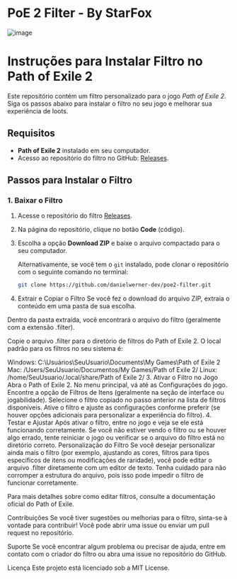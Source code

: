 # PoE 2 Filter - By StarFox

![image](https://github.com/user-attachments/assets/d3ac164c-b3ac-4458-abe8-4e7f72d4e391)

# Instruções para Instalar Filtro no Path of Exile 2

Este repositório contém um filtro personalizado para o jogo *Path of Exile 2*. Siga os passos abaixo para instalar o filtro no seu jogo e melhorar sua experiência de loots.

## Requisitos

- **Path of Exile 2** instalado em seu computador.
- Acesso ao repositório do filtro no GitHub: [Releases](https://github.com/danielwerner-dev/poe2-filter/releases).

## Passos para Instalar o Filtro

### 1. Baixar o Filtro

1. Acesse o repositório do filtro [Releases](https://github.com/danielwerner-dev/poe2-filter/releases).
2. Na página do repositório, clique no botão **Code** (código).
3. Escolha a opção **Download ZIP** e baixe o arquivo compactado para o seu computador.
   
   Alternativamente, se você tem o `git` instalado, pode clonar o repositório com o seguinte comando no terminal:

   ```bash
   git clone https://github.com/danielwerner-dev/poe2-filter.git

2. Extrair e Copiar o Filtro
Se você fez o download do arquivo ZIP, extraia o conteúdo em uma pasta de sua escolha.

Dentro da pasta extraída, você encontrará o arquivo do filtro (geralmente com a extensão .filter).

Copie o arquivo .filter para o diretório de filtros do Path of Exile 2. O local padrão para os filtros no seu sistema é:

Windows: C:\Usuários\SeuUsuario\Documents\My Games\Path of Exile 2\
Mac: /Users/SeuUsuario/Documentos/My Games/Path of Exile 2/
Linux: /home/SeuUsuario/.local/share/Path of Exile 2/
3. Ativar o Filtro no Jogo
Abra o Path of Exile 2.
No menu principal, vá até as Configurações do jogo.
Encontre a opção de Filtros de Itens (geralmente na seção de interface ou jogabilidade).
Selecione o filtro copiado no passo anterior na lista de filtros disponíveis.
Ative o filtro e ajuste as configurações conforme preferir (se houver opções adicionais para personalizar a experiência do filtro).
4. Testar e Ajustar
Após ativar o filtro, entre no jogo e veja se ele está funcionando corretamente.
Se você não estiver vendo o filtro ou se houver algo errado, tente reiniciar o jogo ou verificar se o arquivo do filtro está no diretório correto.
Personalização do Filtro
Se você desejar personalizar ainda mais o filtro (por exemplo, ajustando as cores, filtros para tipos específicos de itens ou modificações de raridade), você pode editar o arquivo .filter diretamente com um editor de texto. Tenha cuidado para não corromper a estrutura do arquivo, pois isso pode impedir o filtro de funcionar corretamente.

Para mais detalhes sobre como editar filtros, consulte a documentação oficial do Path of Exile.

Contribuições
Se você tiver sugestões ou melhorias para o filtro, sinta-se à vontade para contribuir! Você pode abrir uma issue ou enviar um pull request no repositório.

Suporte
Se você encontrar algum problema ou precisar de ajuda, entre em contato com o criador do filtro ou abra uma issue no repositório do GitHub.

Licença
Este projeto está licenciado sob a MIT License.

